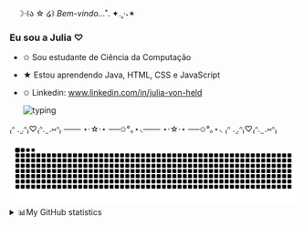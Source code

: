 

ㅤ☽‧꒰ა ☆ ໒꒱ *Bem-vindo*...˚. ✦.˳·˖✶
###  Eu sou a Julia ♡ 

- ✩ Sou estudante de Ciência da Computação
- ★ Estou aprendendo Java, HTML, CSS e JavaScript
- ✩ Linkedin: www.linkedin.com/in/julia-von-held
 
  ![typing](https://github.com/juliavhm/juliavhm/assets/135188393/634c13e5-604d-4543-b262-5a13804b7798)

₍ᐢ .  ̫.ᐢ₎♡₍ᐢ. ̫ .⑅ᐢ₎ ─── ⋆⋅☆⋅⋆ ──✩°｡⋆⸜─── ⋆⋅☆⋅⋆ ──✩°｡⋆⸜ ₍ᐢ .  ̫.ᐢ₎♡₍ᐢ. ̫ .⑅ᐢ₎
  

<div>
 <picture>
  <source media="(prefers-color-scheme: dark)" srcset="https://raw.githubusercontent.com/juliavhm/juliavhm/output/github-contribution-grid-snake-dark.svg">
  <source media="(prefers-color-scheme: light)" srcset="https://raw.githubusercontent.com/juliavhm/juliavhm/output/github-contribution-grid-snake.svg">
  <img alt="github contribution grid snake animation" src="https://raw.githubusercontent.com/juliavhm/juliavhm/output/github-contribution-grid-snake.svg">
</picture>
<details>
<summary>📊My GitHub statistics</summary>
